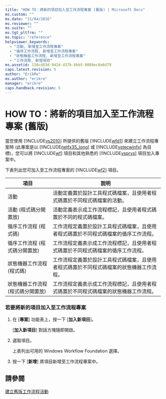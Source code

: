 ```yaml
---
title: "HOW TO：將新的項目加入至工作流程專案 (舊版) | Microsoft Docs"
ms.custom: ""
ms.date: "11/04/2016"
ms.reviewer: ""
ms.suite: ""
ms.tgt_pltfrm: ""
ms.topic: "reference"
helpviewer_keywords: 
  - "活動, 新增至工作流程專案"
  - "循序工作流程, 新增至工作流程專案"
  - "狀態機器工作流程, 新增至工作流程專案"
  - "工作流程, 新增項目"
ms.assetid: 130cd83d-942d-437b-bbb5-8088ec0a6d79
caps.latest.revision: 5
author: "ErikRe"
ms.author: "erikre"
manager: "erikre"
caps.handback.revision: 5
---
```

# HOW TO：將新的項目加入至工作流程專案 (舊版)
當您使用 [!INCLUDE[vs2010](../modeling/includes/vs2010_md.md)] 所提供的舊版 [!INCLUDE[wfd1](../workflow-designer/includes/wfd1_md.md)] 來建立工作流程專案時 \(此專案是以 [!INCLUDE[netfx35_long](../workflow-designer/includes/netfx35_long_md.md)] 或 [!INCLUDE[vstecwinfx](../workflow-designer/includes/vstecwinfx_md.md)] 為目標\)，您可以將 [!INCLUDE[wf](../workflow-designer/includes/wf_md.md)] 項目和其他熟悉的 [!INCLUDE[vsprvs](../code-quality/includes/vsprvs_md.md)] 項目加入專案中。  
  
 下表列出您可加入至工作流程專案的 [!INCLUDE[wf2](../workflow-designer/includes/wf2_md.md)] 項目。  
  
|項目|說明|  
|--------|--------|  
|活動|活動定義置於設計工具程式碼檔案，且使用者程式碼置於不同程式碼檔案的活動。|  
|活動 \(程式碼分開置放\)|活動定義表示成工作流程標記，且使用者程式碼置於不同的程式碼檔案。|  
|循序工作流程 \(程式碼\)|工作流程定義置於設計工具程式碼檔案，且使用者程式碼置於不同程式碼檔案的循序工作流程。|  
|循序工作流程 \(程式碼分開置放\)|工作流程定義表示成工作流程標記，且使用者程式碼置於不同程式碼檔案的循序工作流程。|  
|狀態機器工作流程 \(程式碼\)|工作流程定義置於設計工具程式碼檔案，且使用者程式碼置於不同程式碼檔案的狀態機器工作流程。|  
|狀態機器工作流程 \(程式碼分開置放\)|工作流程定義表示成工作流程標記，且使用者程式碼置於不同程式碼檔案的狀態機器工作流程。|  
  
### 若要將新的項目加入至工作流程專案  
  
1.  在 \[**專案**\] 功能表上，按一下 \[**加入新項目**\]。  
  
     \[**加入新項目**\] 對話方塊隨即開啟。  
  
2.  選取項目。  
  
     上表列出可用的 Windows Workflow Foundation 選擇。  
  
3.  按一下 \[**新增**\] 將項目新增至工作流程專案中。  
  
## 請參閱  
 [建立舊版工作流程活動](../workflow-designer/creating-legacy-workflow-projects.md)
